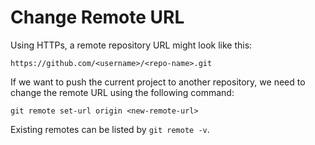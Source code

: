 # Change Remote URL

Using HTTPs, a remote repository URL might look like this:

```console
https://github.com/<username>/<repo-name>.git
```

If we want to push the current project to another repository, we need to change the remote URL using the following command:

```console
git remote set-url origin <new-remote-url>
```

Existing remotes can be listed by `git remote -v`.

